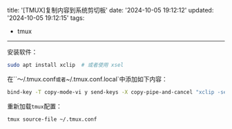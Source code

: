 title: '[TMUX]复制内容到系统剪切板'
date: '2024-10-05 19:12:12'
updated: '2024-10-05 19:12:15'
tags:
  - tmux
---
安装软件：

```bash
sudo apt install xclip  # 或者使用 xsel
```

在``～/.tmux.conf`或者`~/.tmux.conf.local`中添加如下内容：

```bash
bind-key -T copy-mode-vi y send-keys -X copy-pipe-and-cancel "xclip -sel clip -i"
```

重新加载`tmux`配置：

```bash
tmux source-file ~/.tmux.conf
```